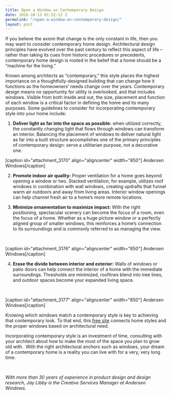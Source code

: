 ```yaml
---
title: Open a Window on Contemporary Design
date: 2016-10-13 01:52:12 Z
permalink: "/open-a-window-on-contemporary-design/"
layout: post
---
```


If you believe the axiom that change is the only constant in life, then you may want to consider contemporary home design. Architectural design principles have evolved over the past century to reflect this aspect of life – rather than taking its cues from historic procedures or precedents, contemporary home design is rooted in the belief that a home should be a “machine for the living.”

Known among architects as “contemporary,” this style places the highest importance on a thoughtfully-designed building that can change how it functions as the homeowners’ needs change over the years. Contemporary design means no opportunity for utility is overlooked, and that includes windows. Visible from both inside and out, the size, placement and function of each window is a critical factor in defining the home and its many purposes. Some guidelines to consider for incorporating contemporary style into your home include:
<ol>
 	<li><strong>Deliver light as far into the space as possible:</strong> when utilized correctly, the constantly changing light that flows through windows can transform an interior. Balancing the placement of windows to deliver natural light as far into a built structure accomplishes one of the primary principles of contemporary design: serve a utilitarian purpose, not a decorative one.</li>
</ol>
[caption id="attachment_3170" align="aligncenter" width="850"] Andersen Windows[/caption]
<ol start="2">
 	<li><strong>Promote indoor air quality:</strong> Proper ventilation for a home goes beyond opening a window or two. Stacked ventilation, for example, utilizes roof windows in combination with wall windows, creating updrafts that funnel warm air outdoors and away from living areas. Interior window openings can help channel fresh air to a home’s more remote locations.</li>
</ol>
<ol start="3">
 	<li><strong>Minimize ornamentation to maximize impact:</strong> With the right positioning, spectacular scenery can become the focus of a room, even the focus of a home. Whether as a huge picture window or a perfectly aligned group of smaller windows, this reinforces a home’s connection to its surroundings and is commonly referred to as managing the view.</li>
</ol>
&nbsp;

[caption id="attachment_3176" align="aligncenter" width="850"] Andersen Windows[/caption]
<ol start="4">
 	<li><strong>Erase the divide between interior and exterior:</strong> Walls of windows or patio doors can help connect the interior of a home with the immediate surroundings. Thresholds are minimized, rooflines blend into tree lines, and outdoor spaces become your expanded living space.</li>
</ol>
&nbsp;

[caption id="attachment_3177" align="aligncenter" width="850"] Andersen Windows[/caption]

Knowing which windows match a contemporary style is key to achieving that contemporary look. To that end, this <a href="https://www.andersenwindows.com/home-styles/#industrial-modern">free site</a> connects home styles and the proper windows based on architectural need.

Incorporating contemporary style is an investment of time, consulting with your architect about how to make the most of the space you plan to grow old with.  With the right architectural anchors such as windows, your dream of a contemporary home is a reality you can live with for a very, very long time.

<em> </em>

<em>With more than 30 years of experience in product design and design research, Jay Libby</em> <em>is the Creative Services Manager at Andersen Windows.</em>

<em> </em>

&nbsp;
